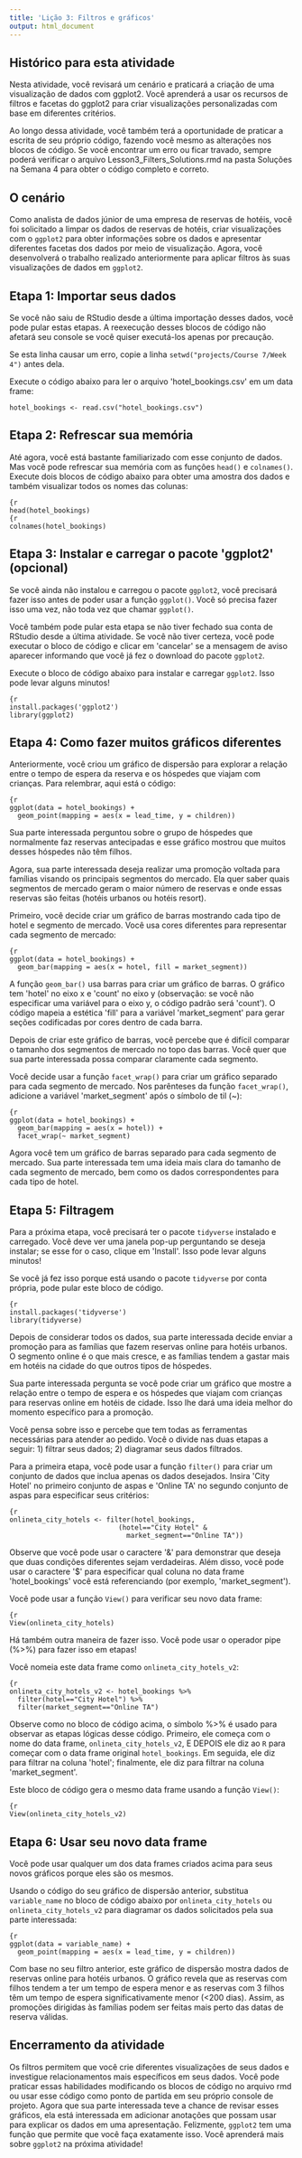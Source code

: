 ```yaml
---
title: 'Lição 3: Filtros e gráficos'
output: html_document
---
```


## Histórico para esta atividade
Nesta atividade, você revisará um cenário e praticará a criação de uma visualização de dados com ggplot2. Você aprenderá a usar os recursos de filtros e facetas do ggplot2 para criar visualizações personalizadas com base em diferentes critérios. 

Ao longo dessa atividade, você também terá a oportunidade de praticar a escrita de seu próprio código, fazendo você mesmo as alterações nos blocos de código. Se você encontrar um erro ou ficar travado, sempre poderá verificar o arquivo Lesson3_Filters_Solutions.rmd na pasta Soluções na Semana 4 para obter o código completo e correto. 

## O cenário

Como analista de dados júnior de uma empresa de reservas de hotéis, você foi solicitado a limpar os dados de reservas de hotéis, criar visualizações com o `ggplot2` para obter informações sobre os dados e apresentar diferentes facetas dos dados por meio de visualização. Agora, você desenvolverá o trabalho realizado anteriormente para aplicar filtros às suas visualizações de dados em `ggplot2`.  

## Etapa 1: Importar seus dados

Se você não saiu de RStudio desde a última importação desses dados, você pode pular estas etapas. A reexecução desses blocos de código não afetará seu console se você quiser executá-los apenas por precaução.  

Se esta linha causar um erro, copie a linha `setwd("projects/Course 7/Week 4")` antes dela.

Execute o código abaixo para ler o arquivo 'hotel_bookings.csv' em um data frame: 

```{r load data}
hotel_bookings <- read.csv("hotel_bookings.csv")
```

## Etapa 2: Refrescar sua memória

Até agora, você está bastante familiarizado com esse conjunto de dados. Mas você pode refrescar sua memória com as funções `head()` e `colnames()`. Execute dois blocos de código abaixo para obter uma amostra dos dados e também visualizar todos os nomes das colunas:

```
{r
head(hotel_bookings)
{r
colnames(hotel_bookings)
```

## Etapa 3: Instalar e carregar o pacote 'ggplot2' (opcional)

Se você ainda não instalou e carregou o pacote `ggplot2`, você precisará fazer isso antes de poder usar a função `ggplot()`. Você só precisa fazer isso uma vez, não toda vez que chamar `ggplot()`.

Você também pode pular esta etapa se não tiver fechado sua conta de RStudio desde a última atividade. Se você não tiver certeza, você pode executar o bloco de código e clicar em 'cancelar' se a mensagem de aviso aparecer informando que você já fez o download do pacote `ggplot2`.

Execute o bloco de código abaixo para instalar e carregar `ggplot2`. Isso pode levar alguns minutos!

```
{r
install.packages('ggplot2')
library(ggplot2)
```

## Etapa 4: Como fazer muitos gráficos diferentes

Anteriormente, você criou um gráfico de dispersão para explorar a relação entre o tempo de espera da reserva e os hóspedes que viajam com crianças. Para relembrar, aqui está o código:

```
{r
ggplot(data = hotel_bookings) +
  geom_point(mapping = aes(x = lead_time, y = children))
```

Sua parte interessada perguntou sobre o grupo de hóspedes que normalmente faz reservas antecipadas e esse gráfico mostrou que muitos desses hóspedes não têm filhos.

Agora, sua parte interessada deseja realizar uma promoção voltada para famílias visando os principais segmentos do mercado. Ela quer saber quais segmentos de mercado geram o maior número de reservas e onde essas reservas são feitas (hotéis urbanos ou hotéis resort).

Primeiro, você decide criar um gráfico de barras mostrando cada tipo de hotel e segmento de mercado. Você usa cores diferentes para representar cada segmento de mercado:

```
{r
ggplot(data = hotel_bookings) +
  geom_bar(mapping = aes(x = hotel, fill = market_segment))
```

A função `geom_bar()` usa barras para criar um gráfico de barras. O gráfico tem 'hotel' no eixo x e 'count' no eixo y (observação: se você não especificar uma variável para o eixo y, o código padrão será 'count'). O código mapeia a estética 'fill' para a variável 'market_segment' para gerar seções codificadas por cores dentro de cada barra.

Depois de criar este gráfico de barras, você percebe que é difícil comparar o tamanho dos segmentos de mercado no topo das barras. Você quer que sua parte interessada possa comparar claramente cada segmento.

Você decide usar a função `facet_wrap()` para criar um gráfico separado para cada segmento de mercado. Nos parênteses da função `facet_wrap()`, adicione a variável 'market_segment' após o símbolo de til (~):

```
{r
ggplot(data = hotel_bookings) +
  geom_bar(mapping = aes(x = hotel)) +
  facet_wrap(~ market_segment)
```

Agora você tem um gráfico de barras separado para cada segmento de mercado. Sua parte interessada tem uma ideia mais clara do tamanho de cada segmento de mercado, bem como os dados correspondentes para cada tipo de hotel.

## Etapa 5: Filtragem

Para a próxima etapa, você precisará ter o pacote `tidyverse` instalado e carregado. Você deve ver uma janela pop-up perguntando se deseja instalar; se esse for o caso, clique em 'Install'. Isso pode levar alguns minutos!

Se você já fez isso porque está usando o pacote `tidyverse` por conta própria, pode pular este bloco de código.

```
{r
install.packages('tidyverse')
library(tidyverse)
```

Depois de considerar todos os dados, sua parte interessada decide enviar a promoção para as famílias que fazem reservas online para hotéis urbanos. O segmento online é o que mais cresce, e as famílias tendem a gastar mais em hotéis na cidade do que outros tipos de hóspedes.

Sua parte interessada pergunta se você pode criar um gráfico que mostre a relação entre o tempo de espera e os hóspedes que viajam com crianças para reservas online em hotéis de cidade. Isso lhe dará uma ideia melhor do momento específico para a promoção.

Você pensa sobre isso e percebe que tem todas as ferramentas necessárias para atender ao pedido. Você o divide nas duas etapas a seguir: 1) filtrar seus dados; 2) diagramar seus dados filtrados.

Para a primeira etapa, você pode usar a função `filter()` para criar um conjunto de dados que inclua apenas os dados desejados. Insira 'City Hotel' no primeiro conjunto de aspas e 'Online TA' no segundo conjunto de aspas para especificar seus critérios:

```
{r
onlineta_city_hotels <- filter(hotel_bookings, 
                           (hotel=="City Hotel" &
                             market_segment=="Online TA"))
```

Observe que você pode usar o caractere '&' para demonstrar que deseja que duas condições diferentes sejam verdadeiras. Além disso, você pode usar o caractere '$' para especificar qual coluna no data frame 'hotel_bookings' você está referenciando (por exemplo, 'market_segment').

Você pode usar a função `View()` para verificar seu novo data frame:

```
{r
View(onlineta_city_hotels)
```

Há também outra maneira de fazer isso. Você pode usar o operador pipe (%>%) para fazer isso em etapas!

Você nomeia este data frame como `onlineta_city_hotels_v2`:

```
{r
onlineta_city_hotels_v2 <- hotel_bookings %>%
  filter(hotel=="City Hotel") %>%
  filter(market_segment=="Online TA")
```

Observe como no bloco de código acima, o símbolo %>% é usado para observar as etapas lógicas desse código. Primeiro, ele começa com o nome do data frame, `onlineta_city_hotels_v2`, E DEPOIS ele diz ao `R` para começar com o data frame original `hotel_bookings`. Em seguida, ele diz para filtrar na coluna 'hotel'; finalmente, ele diz para filtrar na coluna 'market_segment'.

Este bloco de código gera o mesmo data frame usando a função `View()`:

```
{r
View(onlineta_city_hotels_v2)
```

## Etapa 6: Usar seu novo data frame

Você pode usar qualquer um dos data frames criados acima para seus novos gráficos porque eles são os mesmos.

Usando o código do seu gráfico de dispersão anterior, substitua `variable_name` no bloco de código abaixo por `onlineta_city_hotels` ou `onlineta_city_hotels_v2` para diagramar os dados solicitados pela sua parte interessada:

```
{r
ggplot(data = variable_name) +
  geom_point(mapping = aes(x = lead_time, y = children))
```

Com base no seu filtro anterior, este gráfico de dispersão mostra dados de reservas online para hotéis urbanos. O gráfico revela que as reservas com filhos tendem a ter um tempo de espera menor e as reservas com 3 filhos têm um tempo de espera significativamente menor (<200 dias). Assim, as promoções dirigidas às famílias podem ser feitas mais perto das datas de reserva válidas.

## Encerramento da atividade

Os filtros permitem que você crie diferentes visualizações de seus dados e investigue relacionamentos mais específicos em seus dados. Você pode praticar essas habilidades modificando os blocos de código no arquivo rmd ou usar esse código como ponto de partida em seu próprio console de projeto. Agora que sua parte interessada teve a chance de revisar esses gráficos, ela está interessada em adicionar anotações que possam usar para explicar os dados em uma apresentação. Felizmente, `ggplot2` tem uma função que permite que você faça exatamente isso. Você aprenderá mais sobre `ggplot2` na próxima atividade!